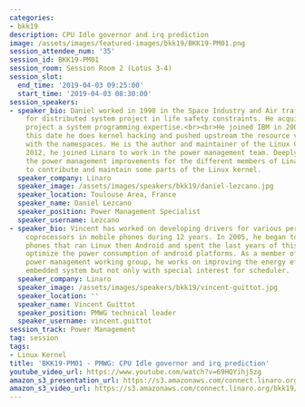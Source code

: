 ```yaml
---
categories:
- bkk19
description: CPU Idle governor and irq prediction
image: /assets/images/featured-images/bkk19/BKK19-PM01.png
session_attendee_num: '35'
session_id: BKK19-PM01
session_room: Session Room 2 (Lotus 3-4)
session_slot:
  end_time: '2019-04-03 09:25:00'
  start_time: '2019-04-03 08:30:00'
session_speakers:
- speaker_bio: Daniel worked in 1998 in the Space Industry and Air traffic management
    for distributed system project in life safety constraints. He acquired for this
    project a system programming expertise.<br><br>He joined IBM in 2004 and since
    this date he does kernel hacking and pushed upstream the resource virtualization
    with the namespaces. He is the author and maintainer of the Linux Container (LXC).<br><br>In
    2012, he joined Linaro to work in the power management team. Deeply involved in
    the power management improvements for the different members of Linaro, he continues
    to contribute and maintain some parts of the Linux kernel.
  speaker_company: Linaro
  speaker_image: /assets/images/speakers/bkk19/daniel-lezcano.jpg
  speaker_location: Toulouse Area, France
  speaker_name: Daniel Lezcano
  speaker_position: Power Management Specialist
  speaker_username: Lezcano
- speaker_bio: Vincent has worked on developing drivers for various peripherals and
    coprocessors in mobile phones during 12 years. In 2005, he began to focus on mobile
    phones that ran Linux then Android and spent the last years of this period to
    optimize the power consumption of android platforms. As a member of the Linaro
    power management working group, he works on improving the energy efficiency of
    embedded system but not only with special interest for scheduler.
  speaker_company: Linaro
  speaker_image: /assets/images/speakers/bkk19/vincent-guittot.jpg
  speaker_location: ''
  speaker_name: Vincent Guittot
  speaker_position: PMWG technical leader
  speaker_username: vincent.guittot
session_track: Power Management
tag: session
tags:
- Linux Kernel
title: 'BKK19-PM01 - PMWG: CPU Idle governor and irq prediction'
youtube_video_url: https://www.youtube.com/watch?v=69HQYihj5zg
amazon_s3_presentation_url: https://s3.amazonaws.com/connect.linaro.org/bkk19/presentations/bkk19-pm01.pdf
amazon_s3_video_url: https://s3.amazonaws.com/connect.linaro.org/bkk19/videos/bkk19-pm01.mp4
---
```

